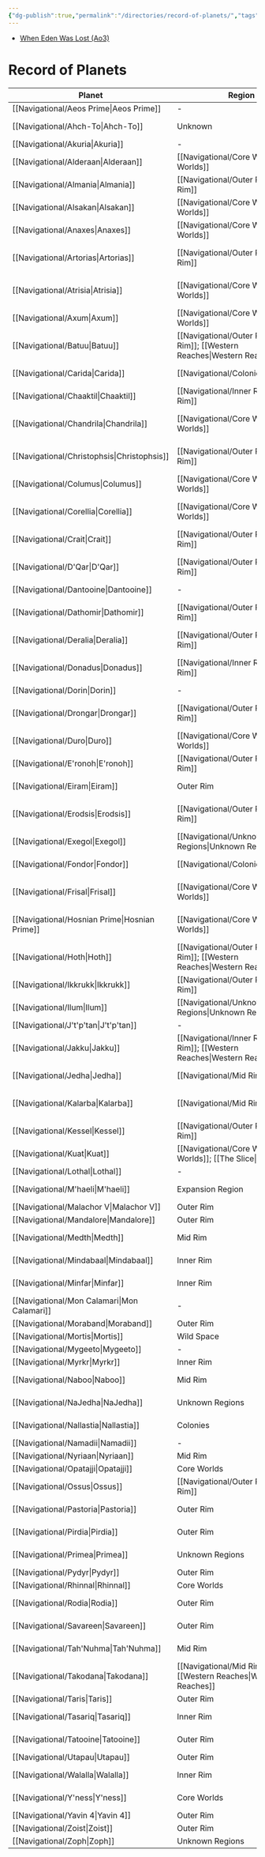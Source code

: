 ```yaml
---
{"dg-publish":true,"permalink":"/directories/record-of-planets/","tags":["map"]}
---
```


- [When Eden Was Lost (Ao3)](https://archiveofourown.org/works/19334440/chapters/45992584)
# Record of Planets

| Planet                                           | Region                                               | Sector                                                           | System                                                 | Grid |
| ------------------------------------------------ | ---------------------------------------------------- | ---------------------------------------------------------------- | ------------------------------------------------------ | ---- |
| [[Navigational/Aeos Prime\|Aeos Prime]]       | \-                                                   | \-                                                               | \-                                                     | \-   |
| [[Navigational/Ahch-To\|Ahch-To]]             | Unknown                                              | \-                                                               | Ahch-To                                                | F-13 |
| [[Navigational/Akuria\|Akuria]]               | \-                                                   | \-                                                               | \-                                                     | \-   |
| [[Navigational/Alderaan\|Alderaan]]           | [[Navigational/Core Worlds\|Core Worlds]]         | Alderaan                                                         | Alderaan                                               | M-10 |
| [[Navigational/Almania\|Almania]]             | [[Navigational/Outer Rim\|Outer Rim]]             | [[Navigational/Mortex sector\|Mortex sector]]                 | Almanian                                               | S-5  |
| [[Navigational/Alsakan\|Alsakan]]             | [[Navigational/Core Worlds\|Core Worlds]]         | [[Navigational/Azure sector\|Azure sector]]                   | [[Navigational/Alsaka system\|Alsaka system]]       | L-9  |
| [[Navigational/Anaxes\|Anaxes]]               | [[Navigational/Core Worlds\|Core Worlds]]         | [[Navigational/Azure sector\|Azure sector]]                   | [[Navigational/Axum system\|Axum system]]           | R-7  |
| [[Navigational/Artorias\|Artorias]]           | [[Navigational/Outer Rim\|Outer Rim]]             | [[Myto sector\|Myto sector]]                                     | [[Artorias system\|Artorias system]]                   | K-3  |
| [[Navigational/Atrisia\|Atrisia]]             | [[Navigational/Core Worlds\|Core Worlds]]         | [[Navigational/Atrisian Commonwealth\|Atrisian Commonwealth]] | [[Navigational/Atrisi system\|Atrisi system]]       | J-12 |
| [[Navigational/Axum\|Axum]]                   | [[Navigational/Core Worlds\|Core Worlds]]         | [[Navigational/Azure sector\|Azure sector]]                   | [[Navigational/Axum system\|Axum system]]           | L-9  |
| [[Navigational/Batuu\|Batuu]]                 | [[Navigational/Outer Rim\|Outer Rim]]; [[Western Reaches\|Western Reaches]]                   | [[Navigational/Trilon sector\|Trilon sector]]                 | [[Batuu system\|Batuu system]]                         | G-15 |
| [[Navigational/Carida\|Carida]]               | [[Navigational/Colonies\|Colonies]]               | \-                                                               | [[Carida system\|Carida system]]                       | M-9  |
| [[Navigational/Chaaktil\|Chaaktil]]           | [[Navigational/Inner Rim\|Inner Rim]]             | \-                                                               | \-                                                     | L-14 |
| [[Navigational/Chandrila\|Chandrila]]         | [[Navigational/Core Worlds\|Core Worlds]]         | [[Bormea sector\|Bormea sector]]                                 | [[Chandrila system\|Chandrila system]]                 | L-9  |
| [[Navigational/Christophsis\|Christophsis]]   | [[Navigational/Outer Rim\|Outer Rim]]             | [[Navigational/Savareen sector\|Savareen sector]]             | [[Navigational/Christoph system\|Christoph system]] | Q-16 |
| [[Navigational/Columus\|Columus]]             | [[Navigational/Core Worlds\|Core Worlds]]         | \-                                                               | \-                                                     | M-11 |
| [[Navigational/Corellia\|Corellia]]           | [[Navigational/Core Worlds\|Core Worlds]]         | [[Corellia sector\|Corellia sector]]                             | [[Corellia system\|Corellia system]]                   | M-11 |
| [[Navigational/Crait\|Crait]]                 | [[Navigational/Outer Rim\|Outer Rim]]             | \-                                                               | [[Crait system\|Crait system]]                         | \-   |
| [[Navigational/D'Qar\|D'Qar]]                 | [[Navigational/Outer Rim\|Outer Rim]]             | [[Sanbra sector\|Sanbra sector]]                                 | [[Ileenium system\|Ileenium system]]                   | O-17 |
| [[Navigational/Dantooine\|Dantooine]]         | \-                                                   | \-                                                               | \-                                                     | \-   |
| [[Navigational/Dathomir\|Dathomir]]           | [[Navigational/Outer Rim\|Outer Rim]]             | [[Quelii sector\|Quelii sector]]                                 | [[Dathomir system\|Dathomir system]]                   | O-6  |
| [[Navigational/Deralia\|Deralia]]             | [[Navigational/Outer Rim\|Outer Rim]]             | [[Tammuz sector\|Tammuz sector]]                                 | [[Deralia system\|Deralia system]]                     | T-15 |
| [[Navigational/Donadus\|Donadus]]             | [[Navigational/Inner Rim\|Inner Rim]]             | [[Bamula sector\|Bamula sector]]                                 | [[Donadus system\|Donadus system]]                     | J-13 |
| [[Navigational/Dorin\|Dorin]]                 | \-                                                   | \-                                                               | \-                                                     | \-   |
| [[Navigational/Drongar\|Drongar]]             | [[Navigational/Outer Rim\|Outer Rim]]             | \-                                                               | [[Drongar system\|Drongar system]]                     | T-5  |
| [[Navigational/Duro\|Duro]]                   | [[Navigational/Core Worlds\|Core Worlds]]         | [[Duro sector\|Duro sector]]                                     | [[Duro system\|Duro system]]                           | M-11 |
| [[Navigational/E'ronoh\|E'ronoh]]             | [[Navigational/Outer Rim\|Outer Rim]]             | [[Navigational/Dalnan sector\|Dalnan sector]]                 | [[Eiram system\|Eiram system]]                         | I-19 |
| [[Navigational/Eiram\|Eiram]]                 | Outer Rim                                            | Dalnan                                                           | Eiram                                                  | I-19 |
| [[Navigational/Erodsis\|Erodsis]]             | [[Navigational/Outer Rim\|Outer Rim]]             | [[Navigational/Savareen sector\|Savareen sector]]             | [[Navigational/Christoph system\|Christoph system]] | Q-16 |
| [[Navigational/Exegol\|Exegol]]               | [[Navigational/Unknown Regions\|Unknown Regions]] | \-                                                               | [[Exegol system\|Exegol system]]                       | F-7  |
| [[Navigational/Fondor\|Fondor]]               | [[Navigational/Colonies\|Colonies]]               | [[Navigational/Tapani sector\|Tapani sector]]                 | [[Fondor system\|Fondor system]]                       | L-13 |
| [[Navigational/Frisal\|Frisal]]               | [[Navigational/Core Worlds\|Core Worlds]]         | [[Navigational/Atrisian Commonwealth\|Atrisian Commonwealth]] | [[Navigational/Frisal system\|Frisal system]]       | J-12 |
| [[Navigational/Hosnian Prime\|Hosnian Prime]] | [[Navigational/Core Worlds\|Core Worlds]]         | \-                                                               | [[Hosnian system\|Hosnian system]]                     | M-12 |
| [[Navigational/Hoth\|Hoth]]                   | [[Navigational/Outer Rim\|Outer Rim]]; [[Western Reaches\|Western Reaches]]                   | [[Anoat sector\|Anoat sector]]                                   | [[Hoth system\|Hoth system]]                           | K-18 |
| [[Navigational/Ikkrukk\|Ikkrukk]]             | [[Navigational/Outer Rim\|Outer Rim]]             | \-                                                               | \-                                                     | P-17 |
| [[Navigational/Ilum\|Ilum]]                   | [[Navigational/Unknown Regions\|Unknown Regions]] | \-                                                               | [[Ilum system\|Ilum system]]                           | G-7  |
| [[Navigational/J't'p'tan\|J't'p'tan]]         | \-                                                   | \-                                                               | \-                                                     | \-   |
| [[Navigational/Jakku\|Jakku]]                 | [[Navigational/Inner Rim\|Inner Rim]]; [[Western Reaches\|Western Reaches]]                   | [[Jakku sector\|Jakku sector]]                                   | [[Jakku system\|Jakku system]]                         | I-13 |
| [[Navigational/Jedha\|Jedha]]                 | [[Navigational/Mid Rim\|Mid Rim]]                 | [[Navigational/Terrabe sector\|Terrabe sector]]               | [[Jedha system\|Jedha system]]                         | H-10 |
| [[Navigational/Kalarba\|Kalarba]]             | [[Navigational/Mid Rim\|Mid Rim]]                 | [[Hevvral sector\|Hevvral sector]]                               | [[Kalarba system\|Kalarba system]]                     | P-15 |
| [[Navigational/Kessel\|Kessel]]               | [[Navigational/Outer Rim\|Outer Rim]]             | [[Kessel sector\|Kessel sector]]                                 | [[Kessel system\|Kessel system]]                       | T-10 |
| [[Navigational/Kuat\|Kuat]]                   | [[Navigational/Core Worlds\|Core Worlds]]; [[The Slice\|The Slice]]                       | [[Kuat sector\|Kuat sector]]                                     | [[Kuat system\|Kuat system]]                           | M-10 |
| [[Navigational/Lothal\|Lothal]]               | \-                                                   | \-                                                               | \-                                                     | \-   |
| [[Navigational/M'haeli\|M'haeli]]             | Expansion Region                                     | Majoor                                                           | Plynn                                                  | N-15 |
| [[Navigational/Malachor V\|Malachor V]]       | Outer Rim                                            | Chorlian                                                         | Malachor                                               | S-4  |
| [[Navigational/Mandalore\|Mandalore]]         | Outer Rim                                            | Mandalore                                                        | Mandalore                                              | O-7  |
| [[Navigational/Medth\|Medth]]                 | Mid Rim                                              | Ado                                                              | Medth                                                  | M-17 |
| [[Navigational/Mindabaal\|Mindabaal]]         | Inner Rim                                            | Bamula                                                           | \-                                                     | J-13 |
| [[Navigational/Minfar\|Minfar]]               | Inner Rim                                            | \-                                                               | \-                                                     | I-13 |
| [[Navigational/Mon Calamari\|Mon Calamari]]   | \-                                                   | \-                                                               | \-                                                     | \-   |
| [[Navigational/Moraband\|Moraband]]           | Outer Rim                                            | Esstran                                                          | Horuset                                                | R-5  |
| [[Navigational/Mortis\|Mortis]]               | Wild Space                                           | Unknown                                                          | \-                                                     | K-2  |
| [[Navigational/Mygeeto\|Mygeeto]]             | \-                                                   | \-                                                               | \-                                                     | \-   |
| [[Navigational/Myrkr\|Myrkr]]                 | Inner Rim                                            | Myrkr                                                            | Myrkr                                                  | N-7  |
| [[Navigational/Naboo\|Naboo]]                 | Mid Rim                                              | Chommell                                                         | Naboo                                                  | O-17 |
| [[Navigational/NaJedha\|NaJedha]]             | Unknown Regions                                      | Terrabe                                                          | Jedha                                                  | H-10 |
| [[Navigational/Nallastia\|Nallastia]]         | Colonies                                             | Tapani                                                           | Fondor                                                 | L-13 |
| [[Navigational/Namadii\|Namadii]]             | \-                                                   | \-                                                               | \-                                                     | \-   |
| [[Navigational/Nyriaan\|Nyriaan]]             | Mid Rim                                              | Trans-Vulta                                                      | Luire                                                  | N-7  |
| [[Navigational/Opatajji\|Opatajji]]           | Core Worlds                                          | Azure                                                            | Alsaka                                                 | L-9  |
| [[Navigational/Ossus\|Ossus]]                 | [[Navigational/Outer Rim\|Outer Rim]]             | [[Auril sector\|Auril sector]]                                   | [[Navigational/Adega system\|Adega system]]         | R-6  |
| [[Navigational/Pastoria\|Pastoria]]           | Outer Rim                                            | \-                                                               | \-                                                     | P-17 |
| [[Navigational/Pirdia\|Pirdia]]               | Outer Rim                                            | Savareen                                                         | Tyrius                                                 | R-16 |
| [[Navigational/Primea\|Primea]]               | Unknown Regions                                      | \-                                                               | Primea                                                 | E-11 |
| [[Navigational/Pydyr\|Pydyr]]                 | Outer Rim                                            | Mortex                                                           | Almanian                                               | S-5  |
| [[Navigational/Rhinnal\|Rhinnal]]             | Core Worlds                                          | Darpa                                                            | Rhinnal                                                | L-9  |
| [[Navigational/Rodia\|Rodia]]                 | Outer Rim                                            | Savareen                                                         | Tyrius                                                 | R-16 |
| [[Navigational/Savareen\|Savareen]]           | Outer Rim                                            | Savareen                                                         | Savareen                                               | Q-16 |
| [[Navigational/Tah'Nuhma\|Tah'Nuhma]]         | Mid Rim                                              | \-                                                               | \-                                                     | Q-14 |
| [[Navigational/Takodana\|Takodana]]           | [[Navigational/Mid Rim\|Mid Rim]]; [[Western Reaches\|Western Reaches]]                     | [[Navigational/Tashtor sector\|Tashtor sector]]               | [[Takodana system\|Takodana system]]                   | J-16 |
| [[Navigational/Taris\|Taris]]                 | Outer Rim                                            | \-                                                               | Taris                                                  | N-7  |
| [[Navigational/Tasariq\|Tasariq]]             | Inner Rim                                            | \-                                                               | Tasar                                                  | J-14 |
| [[Navigational/Tatooine\|Tatooine]]           | Outer Rim                                            | Arkanis                                                          | Tatoo                                                  | R-16 |
| [[Navigational/Utapau\|Utapau]]               | Outer Rim                                            | Tarabba                                                          | Utapau                                                 | \-   |
| [[Navigational/Walalla\|Walalla]]             | Inner Rim                                            | Seventh Security Zone                                            | Walalla                                                | J-13 |
| [[Navigational/Y'ness\|Y'ness]]               | Core Worlds                                          | Koornacht                                                        | N'zoth                                                 | K-10 |
| [[Navigational/Yavin 4\|Yavin 4]]             | Outer Rim                                            | Gordian Reach                                                    | Yavin                                                  | P-6  |
| [[Navigational/Zoist\|Zoist]]                 | Outer Rim                                            | Esstran                                                          | Zoist                                                  | R-4  |
| [[Navigational/Zoph\|Zoph]]                   | Unknown Regions                                      | \-                                                               | \-                                                     | F-4  |
